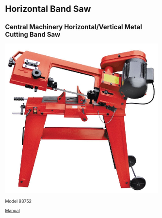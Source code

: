 # Horizontal Band Saw

## Central Machinery Horizontal/Vertical Metal Cutting Band Saw 

![](../.gitbook/assets/image%20%2817%29.png)

Model 93752

[Manual](https://drive.google.com/open?id=1eGZIreMYqhyZktEpzvIMgxUBjmFhTsSM)

